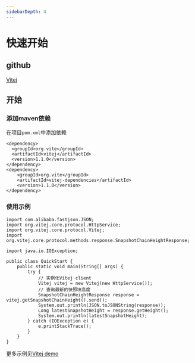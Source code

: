 ```yaml
---
sidebarDepth: 4
---
```

# 快速开始

## github

[Vitej](https://github.com/vitelabs/vitej)

## 开始

### 添加maven依赖
在项目`pom.xml`中添加依赖
```
<dependency>
  <groupId>org.vite</groupId>
  <artifactId>vitej</artifactId>
  <version>1.1.0</version>
</dependency>
<dependency>
    <groupId>org.vite</groupId>
    <artifactId>vitej-dependencies</artifactId>
    <version>1.1.0</version>
</dependency>
```

### 使用示例

```
import com.alibaba.fastjson.JSON;
import org.vitej.core.protocol.HttpService;
import org.vitej.core.protocol.Vitej;
import org.vitej.core.protocol.methods.response.SnapshotChainHeightResponse;

import java.io.IOException;

public class QuickStart {
    public static void main(String[] args) {
        try {
            // 实例化Vitej client
            Vitej vitej = new Vitej(new HttpService());
            // 查询最新的快照块高度
            SnapshotChainHeightResponse response = vitej.getSnapshotChainHeight().send();
            System.out.println(JSON.toJSONString(response));
            Long latestSnapshotHeight = response.getHeight();
            System.out.println(latestSnapshotHeight);
        } catch (IOException e) {
            e.printStackTrace();
        }
    }
}
```

更多示例见[Vitej demo](https://github.com/vitelabs/vitej-demo)

